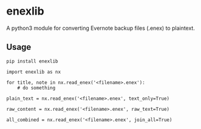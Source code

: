 # enexlib

A python3 module for converting Evernote backup files (.enex) to plaintext.

## Usage
```
pip install enexlib
```
```
import enexlib as nx

for title, note in nx.read_enex('<filename>.enex'):
	# do something

plain_text = nx.read_enex('<filename>.enex', text_only=True)

raw_content = nx.read_enex('<filename>.enex', raw_text=True)

all_combined = nx.read_enex('<filename>.enex', join_all=True)
```
